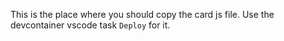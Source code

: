 This is the place where you should copy the card js file. Use the devcontainer vscode task `Deploy` for it.